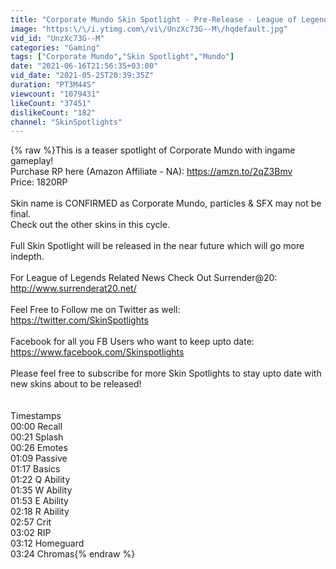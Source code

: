 ```yaml
---
title: "Corporate Mundo Skin Spotlight - Pre-Release - League of Legends"
image: "https:\/\/i.ytimg.com\/vi\/UnzXc73G--M\/hqdefault.jpg"
vid_id: "UnzXc73G--M"
categories: "Gaming"
tags: ["Corporate Mundo","Skin Spotlight","Mundo"]
date: "2021-06-16T21:56:35+03:00"
vid_date: "2021-05-25T20:39:35Z"
duration: "PT3M44S"
viewcount: "1079431"
likeCount: "37451"
dislikeCount: "182"
channel: "SkinSpotlights"
---
```

{% raw %}This is a teaser spotlight of Corporate Mundo with ingame gameplay! <br />Purchase RP here (Amazon Affiliate - NA): <a rel="nofollow" target="blank" href="https://amzn.to/2qZ3Bmv">https://amzn.to/2qZ3Bmv</a><br />Price: 1820RP<br /><br />Skin name is CONFIRMED as Corporate Mundo, particles &amp; SFX may not be final.<br />Check out the other skins in this cycle.<br /><br />Full Skin Spotlight will be released in the near future which will go more indepth.<br /><br />For League of Legends Related News Check Out Surrender@20:<br /><a rel="nofollow" target="blank" href="http://www.surrenderat20.net/">http://www.surrenderat20.net/</a><br /><br />Feel Free to Follow me on Twitter as well:<br /><a rel="nofollow" target="blank" href="https://twitter.com/SkinSpotlights">https://twitter.com/SkinSpotlights</a><br /><br />Facebook for all you FB Users who want to keep upto date:<br /><a rel="nofollow" target="blank" href="https://www.facebook.com/Skinspotlights">https://www.facebook.com/Skinspotlights</a><br /><br />Please feel free to subscribe for more Skin Spotlights to stay upto date with new skins about to be released!<br /><br /><br />Timestamps<br />00:00 Recall<br />00:21 Splash<br />00:26 Emotes<br />01:09 Passive<br />01:17 Basics<br />01:22 Q Ability<br />01:35 W Ability<br />01:53 E Ability<br />02:18 R Ability<br />02:57 Crit<br />03:02 RIP<br />03:12 Homeguard<br />03:24 Chromas{% endraw %}

